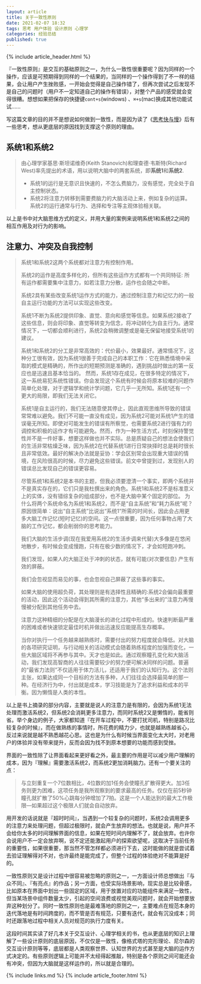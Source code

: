 ```yaml
---
layout: article
title: 关于一致性原则
date: 2021-02-07 18:32
tags: 思考 用户体验 设计原则 心理学
categories: 经验总结
published: true
---
```


{% include article_header.html %}

『一致性原则』是交互的基础原则之一，为什么一致性很重要呢？因为同样的一个操作，应该是可预期得到同样的一个结果的，当同样的一个操作得到了不一样的结果，会让用户产生挫败感，一开始会觉得是自己操作错了，但再次尝试之后发现不是自己的问题时（用户不一定知道自己的操作有错误），对整个产品的感受就会变得很糟。想想如果把保存的快捷键`cont+s`(windows) 、`⌘+s`(mac)换成其他功能试试……

写这篇文章的目的并不是想说如何做到一致性，而是因为读了《[思考快与慢](https://book.douban.com/subject/10785583/)》后有一些思考，想从更底层的原因找到支撑这个原则的理由。

## 系统1和系统2

> 由心理学家基思·斯坦诺维奇(Keith Stanovich)和理查德·韦斯特(Richard West)率先提出的术语，用以说明大脑中的两套系统，即**系统1**和**系统2**.
> 
> * 系统1的运行是无意识且快速的，不怎么费脑力，没有感觉，完全处于自主控制状态。
> * 系统2将注意力转移到需要费脑力的大脑活动上来，例如复杂的运算。系统2的运行通常与行为、选择和专注等主观体验相关联。 

以上是书中对大脑思维方式的定义，并用大量的案例来说明系统1和系统2之间的相互作用及对行为的影响。

## 注意力、冲突及自我控制

> 系统1和系统2这两个系统都对注意力有控制作用。
> 
> 系统2的运作是高度多样化的，但所有这些运作方式都有一个共同特征: 所有运作都需要集中注意力，如若注意力分散，运作也会随之中断。
> 
> 系统2具有某些改变系统1运作方式的能力，通过控制注意力和记忆力的一般自主运行功能的方法可以实现这些改变。
> 
> 系统1不断为系统2提供印象、直觉、意向和感觉等信息。如果系统2接收了这些信息，则会将印象、直觉等转变为信念，将冲动转化为自主行为。通常情况下，一切都会顺利进行，系统2会稍微调整或是毫无保留地接受系统1的建议。
> 
> 系统1和系统2的分工是非常高效的：代价最小，效果最好。通常情况下，这种分工很有效，因为系统1很善于完成自己的本职工作：它在熟悉情境中采取的模式是精确的，所作出的短期预测是准确的，遇到挑战时做出的第一反应也是迅速且基本恰当的。
> 然而，系统1存在成见，在很多特定的情况下，这一系统易犯系统性错误。你会发现这个系统有时候会将原本较难的问题作简单化处理，对于逻辑学和统计学问题，它几乎一无所知。系统1还有一个更大的局限，即我们无法关闭它。
> 
> 系统1是自主运行的，我们无法随意使其停止，因此直观思维所导致的错误常常难以避免。我们不可能一直没有成见，因为系统2可能对系统1产生的错误毫无所知。即使对可能发生的错误有所察觉，也需要系统2进行强有力的调控和积极的运作才有可能避免。然而，作为一种生活方式，时刻保持警觉性并不是一件好事，想要这样做也并不实际。总是质疑自己的想法会使我们的生活非常枯燥乏味，因为系统2在代替系统1进行日常抉择时总是耗时很长且非常低效。最好的解决办法就是妥协：学会区别常会出现重大错误的情境，在风险很高的时候，尽力避免这些错误。前文中曾提到过，发现别人的错误总比发现自己的错误更容易。
> 
> 尽管系统1和系统2是本书的主题，但我必须要澄清一个事实，即两个系统并不是真实存在的，它们只是我杜撰出来的角色。系统1和系统2不是标准意义上的实体，没有错综复杂的组成部分，也不是大脑中某个固定的部位。
> 为什么将两个系统命名为系统1和系统2，而不是“自主系统”和“耗力系统”呢？原因很简单：说出“自主系统”比说出“系统1”所需的时间长，因此会占用更多大脑工作记忆(短时记忆)的空间。这一点很重要，因为任何事物占用了大脑的工作记忆，都会削弱你的思考能力。
> 
> 我们大脑的生活步调(现在我爱用系统2的生活步调来代替)大多像是在悠闲地散步，有时候会变成慢跑，只有在极少数的情况下，才会如短跑冲刺。
> 
> 我们发现，如果人的大脑正处于冲刺的状态，就有可能(对次要信息) 产生有效的屏蔽。
> 
> 我们会忽视显而易见的事，也会忽视自己屏蔽了这些事的事实。
> 
> 如果大脑的使用超负荷，其处理则是有选择性且精确的:系统2会偏向最重要的活动，因此这个活动会得到其所需的注意力，其他“多出来的”注意力再慢慢被分配到其他任务中去。
> 
> 注意力这种精细的分配是在大脑漫长的进化过程中形成的。快速判断最严重的困难或者快速锁定最佳时机并做出迅速反应能提高生存概率。
> 
> 当你对执行一个任务越来越熟练时，需要付出的努力程度就会降低。对大脑的各项研究证明，与行动相关的活动模式会随着熟练程度的加强而变化，一些大脑区域将不再参与其中。天才也是如此。通过观察瞳孔变化和大脑活动，我们发现高智商的人往往需要较少的努力便可解决同样的问题。普遍的“最省力法则”不仅适用于体力活儿，还适用于我们的认知行为。这个法则主张，如果达成同一个目标的方法有多种，人们往往会选择最简单的那一种。在经济行为中，付出就是成本，学习技能是为了追求利益和成本的平衡。因为懒惰是人类的本性。

以上是书上摘录的部分内容，主要就是说人的注意力是有限的，会因为系统1无法处理而激活系统2，但系统2会消耗更多注意力，而同时系统2又是懒惰的，能省则省。举个身边的例子，大家都知道『在开车过程中，不要打扰司机，特别是路况比较复杂的时候』，而在做熟练的事情时，所花费的精力少，也就是越熟练越省心，反过来说就是越不熟悉越花心思。这也是为什么有时候当界面变化太大时，对老用户的体验并没有带来提升，反而会因为找不到原本想要的功能而感到受挫。

界面的一致性除了让界面看起来更好看之外，最主要的作用是可以减少用户理解的成本，因为『理解』需要激活系统2，而系统2更加消耗脑力。还有一个要关注的点：

> 与立刻重复一个7位数相比，4位数的加1任务会使瞳孔扩散得更大。加3任务则更为困难，这项任务是我所观察到的要求最高的任务。仅仅在前5秒钟瞳孔就扩散了50%心跳每分钟增加了7拍。这是一个人能达到的最大工作极限—如果超过这个极限人们就会自动放弃。
 
用开发的话说就是『超时时间』，当遇到一个较复杂的问题时，系统2会调用更多的注意力来处理问题，但超过极限时，就会产生放弃的想法。也就是说，用户并不会给你太多的时间理解界面的信息，如果在短时间内理解不了，就会放弃。也许你会说用户不一定会放弃啊，说不定还能激起用户的探索欲望呢，这取决于当前任务的重要性，如果很重要，那当然不管怎样都必须进行下去，这时能做的就是尝试着去验证理解得对不对，也许最终是能完成了，但整个过程的体验绝对不能算是好的。

一致性原则又是设计过程中很容易被忽略的原则之一，一方面设计师总想做出『与众不同』、『有亮点』的作品；另一方面，也受实际场景影响，现实总是比较骨感，比如原本在界面中划出一些固定的区域，用于放置对应的功能组件来满足一致性，但当某场景中组件数量太少，引起的空间浪费或视觉美观问题时，就会开始想要放弃这种划分了。同时一致性原则也是最难落地的原则之一，主要难点在规范本身的迭代落地是有时间跨度的，而不管是否有规范，只要有迭代，就会有沉没成本；同时还跟落地过程中相关人员对规范的执行力度有关。

这段时间其实读了好几本关于交互设计、心理学相关的书，也从更底层的知识上理解了一些设计原则的底层原因，不仅仅是一致性，像格式塔的完形理论、尼尔森的交互设计原则等等，底层都是人类观察世界、认知世界的方式甚至是大脑的运作方式决定的。有些原则逻辑上可能并不太经得起推敲，特别是各个原则之间可能还会有冲突，但因为大脑就是这样运作的，所以就是合理的。

{% include links.md %}
{% include article_footer.html %}
